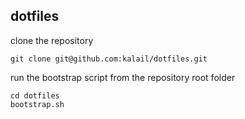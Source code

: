 dotfiles
--------

clone the repository

    git clone git@github.com:kalail/dotfiles.git

run the bootstrap script from the repository root folder

    cd dotfiles
    bootstrap.sh
